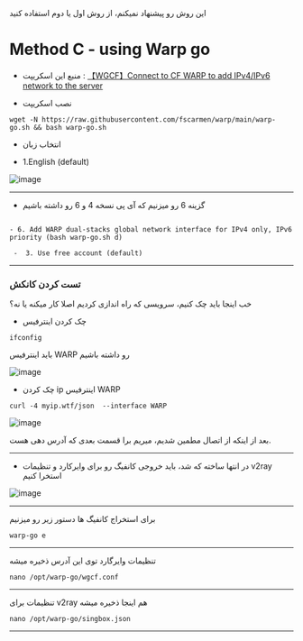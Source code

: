 این روش رو پیشنهاد نمیکنم، از روش اول یا دوم استفاده کنید

# Method C - using Warp go


 
  - منبع این اسکریپت : [【WGCF】Connect to CF WARP to add IPv4/IPv6 network to the server](https://github.com/fscarmen/warp)


 - نصب اسکریپت


```
wget -N https://raw.githubusercontent.com/fscarmen/warp/main/warp-go.sh && bash warp-go.sh
```

  - انتخاب زبان


  - 1.English (default) 
  
  
  ![image](https://user-images.githubusercontent.com/120102306/230757233-d2b32140-0dfc-40d8-bd80-f8be0df0c82a.png)


***


* گزینه 6 رو میزنیم که آی پی نسخه 4 و 6 رو داشته باشیم




```

- 6. Add WARP dual-stacks global network interface for IPv4 only, IPv6 priority (bash warp-go.sh d)
  
 -  3. Use free account (default)
```

***

### تست کردن کانکش 


خب اینجا باید چک کنیم، سرویسی که راه اندازی کردیم اصلا کار میکنه یا نه؟

 - چک کردن اینترفیس

```
ifconfig
```

باید اینترفیس WARP رو داشته باشیم

![image](https://user-images.githubusercontent.com/120102306/230777981-de389030-3c10-4d1c-be58-9fbfbeb6559d.png)


- چک کردن ip اینترفیس WARP

```
curl -4 myip.wtf/json  --interface WARP
```

![image](https://user-images.githubusercontent.com/120102306/230778089-23f4e2c3-f81b-4abf-b44c-fd5b531e79b8.png)

بعد از اینکه از اتصال مطمین شدیم، میریم برا قسمت بعدی که آدرس دهی هست.

***





- در انتها ساخته که شد، باید خروجی کانفیگ رو برای وایرکارد و تنظیمات v2ray استخرا کنیم


![image](https://user-images.githubusercontent.com/120102306/230757342-e7e89605-be0a-4ba2-ab67-8e4dd80e4032.png)


***

برای استخراج کانفیگ ها
دستور زیر رو میزنیم
  
```
warp-go e
```

***

تنظیمات وایرگارد توی این آدرس ذخیره میشه


```
nano /opt/warp-go/wgcf.conf
```

***

تنظیمات برای v2ray هم اینجا ذخیره میشه

```
nano /opt/warp-go/singbox.json
```


***


